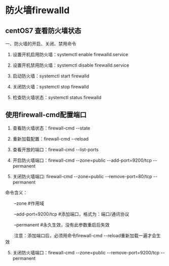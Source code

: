# 防火墙firewalld

## centOS7 查看防火墙状态
 一、防火墙的开启、关闭、禁用命令

1. 设置开机启用防火墙：systemctl enable firewalld.service

2. 设置开机禁用防火墙：systemctl disable firewalld.service

3. 启动防火墙：systemctl start firewalld

4. 关闭防火墙：systemctl stop firewalld

5. 检查防火墙状态：systemctl status firewalld 

## 使用firewall-cmd配置端口

1. 查看防火墙状态：firewall-cmd --state

2. 重新加载配置：firewall-cmd --reload

3. 查看开放的端口：firewall-cmd --list-ports

4. 开启防火墙端口：firewall-cmd --zone=public --add-port=9200/tcp --permanent
5. 关闭防火墙端口: firewall-cmd --zone=public --remove-port=80/tcp --permanent

命令含义：

　　–zone #作用域

　　–add-port=9200/tcp #添加端口，格式为：端口/通讯协议

　　–permanent #永久生效，没有此参数重启后失效

　　注意：添加端口后，必须用命令firewall-cmd --reload重新加载一遍才会生效

5. 关闭防火墙端口：firewall-cmd --zone=public --remove-port=9200/tcp --permanent